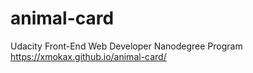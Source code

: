 # animal-card
Udacity Front-End Web Developer Nanodegree Program
https://xmokax.github.io/animal-card/
